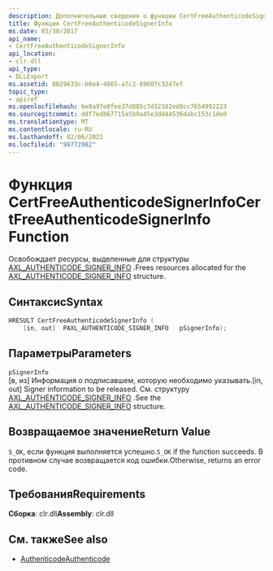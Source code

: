 ```yaml
---
description: Дополнительные сведения о функции CertFreeAuthenticodeSignerInfo
title: Функция CertFreeAuthenticodeSignerInfo
ms.date: 03/30/2017
api_name:
- CertFreeAuthenticodeSignerInfo
api_location:
- clr.dll
api_type:
- DLLExport
ms.assetid: 8029633c-b6e4-4665-a7c2-89607c3247ef
topic_type:
- apiref
ms.openlocfilehash: 6e8a97e8fee37d885c7d32102ed8cc7654992223
ms.sourcegitcommit: ddf7edb67715a5b9a45e3dd44536dabc153c1de0
ms.translationtype: MT
ms.contentlocale: ru-RU
ms.lasthandoff: 02/06/2021
ms.locfileid: "99772982"
---
```

# <a name="certfreeauthenticodesignerinfo-function"></a><span data-ttu-id="73eaf-103">Функция CertFreeAuthenticodeSignerInfo</span><span class="sxs-lookup"><span data-stu-id="73eaf-103">CertFreeAuthenticodeSignerInfo Function</span></span>

<span data-ttu-id="73eaf-104">Освобождает ресурсы, выделенные для структуры [AXL_AUTHENTICODE_SIGNER_INFO](axl-authenticode-signer-info-structure.md) .</span><span class="sxs-lookup"><span data-stu-id="73eaf-104">Frees resources allocated for the [AXL_AUTHENTICODE_SIGNER_INFO](axl-authenticode-signer-info-structure.md) structure.</span></span>

## <a name="syntax"></a><span data-ttu-id="73eaf-105">Синтаксис</span><span class="sxs-lookup"><span data-stu-id="73eaf-105">Syntax</span></span>

```cpp
HRESULT CertFreeAuthenticodeSignerInfo (
    [in, out]  PAXL_AUTHENTICODE_SIGNER_INFO   pSignerInfo);
```

## <a name="parameters"></a><span data-ttu-id="73eaf-106">Параметры</span><span class="sxs-lookup"><span data-stu-id="73eaf-106">Parameters</span></span>

 `pSignerInfo`\
 <span data-ttu-id="73eaf-107">[в, из] Информация о подписавшем, которую необходимо указывать.</span><span class="sxs-lookup"><span data-stu-id="73eaf-107">[in, out] Signer information to be released.</span></span> <span data-ttu-id="73eaf-108">См. структуру [AXL_AUTHENTICODE_SIGNER_INFO](axl-authenticode-signer-info-structure.md) .</span><span class="sxs-lookup"><span data-stu-id="73eaf-108">See the [AXL_AUTHENTICODE_SIGNER_INFO](axl-authenticode-signer-info-structure.md) structure.</span></span>

## <a name="return-value"></a><span data-ttu-id="73eaf-109">Возвращаемое значение</span><span class="sxs-lookup"><span data-stu-id="73eaf-109">Return Value</span></span>

 <span data-ttu-id="73eaf-110">`S_OK`, если функция выполняется успешно.</span><span class="sxs-lookup"><span data-stu-id="73eaf-110">`S_OK` if the function succeeds.</span></span> <span data-ttu-id="73eaf-111">В противном случае возвращается код ошибки.</span><span class="sxs-lookup"><span data-stu-id="73eaf-111">Otherwise, returns an error code.</span></span>

## <a name="requirements"></a><span data-ttu-id="73eaf-112">Требования</span><span class="sxs-lookup"><span data-stu-id="73eaf-112">Requirements</span></span>

<span data-ttu-id="73eaf-113">**Сборка**: clr.dll</span><span class="sxs-lookup"><span data-stu-id="73eaf-113">**Assembly**: clr.dll</span></span>

## <a name="see-also"></a><span data-ttu-id="73eaf-114">См. также</span><span class="sxs-lookup"><span data-stu-id="73eaf-114">See also</span></span>

- [<span data-ttu-id="73eaf-115">Authenticode</span><span class="sxs-lookup"><span data-stu-id="73eaf-115">Authenticode</span></span>](index.md)
